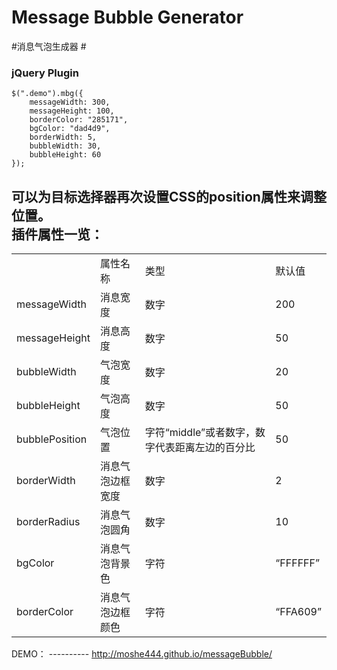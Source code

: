 # Message Bubble Generator #
#消息气泡生成器 #
### jQuery Plugin  ###
    $(".demo").mbg({
    	messageWidth: 300,
    	messageHeight: 100,
    	borderColor: "285171",
    	bgColor: "dad4d9",
    	borderWidth: 5,
    	bubbleWidth: 30,
    	bubbleHeight: 60
    });
可以为目标选择器再次设置CSS的position属性来调整位置。<br>
插件属性一览：
----------
<table>
	<tr>
		<td></td>
		<td>属性名称</td>
		<td>类型</td>
		<td>默认值</td>
	</tr>
	<tr>
		<td>messageWidth</td>
		<td>消息宽度</td>
		<td>数字</td>
		<td>200</td>
	</tr>
	<tr>
		<td>messageHeight</td>
		<td>消息高度</td>
		<td>数字</td>
		<td>50</td>
	</tr>
	<tr>
		<td>bubbleWidth</td>
		<td>气泡宽度</td>
		<td>数字</td>
		<td>20</td>
	</tr>
	<tr>
		<td>bubbleHeight</td>
		<td>气泡高度</td>
		<td>数字</td>
		<td>50</td>
	</tr>
	<tr>
		<td>bubblePosition</td>
		<td>气泡位置</td>
		<td>字符“middle”或者数字，数字代表距离左边的百分比</td>
		<td>50</td>
	</tr>
	<tr>
		<td>borderWidth</td>
		<td>消息气泡边框宽度</td>
		<td>数字</td>
		<td>2</td>
	</tr>
	<tr>
		<td>borderRadius</td>
		<td>消息气泡圆角</td>
		<td>数字</td>
		<td>10</td>
	</tr>
	<tr>
		<td>bgColor</td>
		<td>消息气泡背景色</td>
		<td>字符</td>
		<td>“FFFFFF”</td>
	</tr>
	<tr>
		<td>borderColor</td>
		<td>消息气泡边框颜色</td>
		<td>字符</td>
		<td>“FFA609”</td>
	</tr>
</table>
DEMO：
----------
<a href="http://moshe444.github.io/messageBubble/">http://moshe444.github.io/messageBubble/</a>
